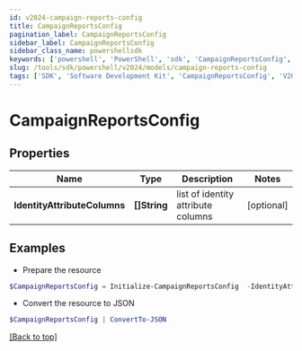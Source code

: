 ```yaml
---
id: v2024-campaign-reports-config
title: CampaignReportsConfig
pagination_label: CampaignReportsConfig
sidebar_label: CampaignReportsConfig
sidebar_class_name: powershellsdk
keywords: ['powershell', 'PowerShell', 'sdk', 'CampaignReportsConfig', 'V2024CampaignReportsConfig'] 
slug: /tools/sdk/powershell/v2024/models/campaign-reports-config
tags: ['SDK', 'Software Development Kit', 'CampaignReportsConfig', 'V2024CampaignReportsConfig']
---
```



# CampaignReportsConfig

## Properties

Name | Type | Description | Notes
------------ | ------------- | ------------- | -------------
**IdentityAttributeColumns** | **[]String** | list of identity attribute columns | [optional] 

## Examples

- Prepare the resource
```powershell
$CampaignReportsConfig = Initialize-CampaignReportsConfig  -IdentityAttributeColumns [firstname, lastname]
```

- Convert the resource to JSON
```powershell
$CampaignReportsConfig | ConvertTo-JSON
```


[[Back to top]](#) 

